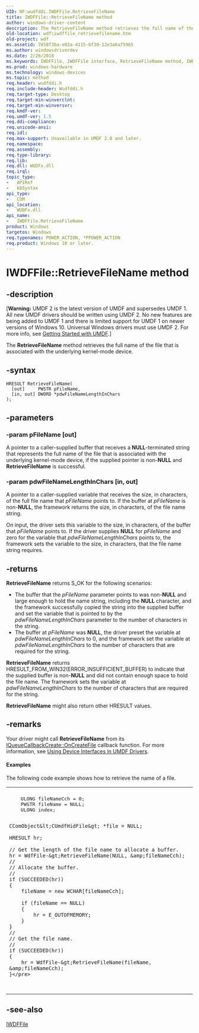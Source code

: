 ```yaml
---
UID: NF:wudfddi.IWDFFile.RetrieveFileName
title: IWDFFile::RetrieveFileName method
author: windows-driver-content
description: The RetrieveFileName method retrieves the full name of the file that is associated with the underlying kernel-mode device.
old-location: wdf\iwdffile_retrievefilename.htm
old-project: wdf
ms.assetid: 7858f3ba-e02a-4115-bf30-12e3a6a75965
ms.author: windowsdriverdev
ms.date: 2/26/2018
ms.keywords: IWDFFile, IWDFFile interface, RetrieveFileName method, IWDFFile::RetrieveFileName, RetrieveFileName method, RetrieveFileName method, IWDFFile interface, RetrieveFileName,IWDFFile.RetrieveFileName, UMDFFileObjectRef_6c460bef-f774-4f9c-9e56-3c57ad023ae8.xml, umdf.iwdffile_retrievefilename, wdf.iwdffile_retrievefilename, wudfddi/IWDFFile::RetrieveFileName
ms.prod: windows-hardware
ms.technology: windows-devices
ms.topic: method
req.header: wudfddi.h
req.include-header: Wudfddi.h
req.target-type: Desktop
req.target-min-winverclnt: 
req.target-min-winversvr: 
req.kmdf-ver: 
req.umdf-ver: 1.5
req.ddi-compliance: 
req.unicode-ansi: 
req.idl: 
req.max-support: Unavailable in UMDF 2.0 and later.
req.namespace: 
req.assembly: 
req.type-library: 
req.lib: 
req.dll: WUDFx.dll
req.irql: 
topic_type:
-	APIRef
-	kbSyntax
api_type:
-	COM
api_location:
-	WUDFx.dll
api_name:
-	IWDFFile.RetrieveFileName
product: Windows
targetos: Windows
req.typenames: POWER_ACTION, *PPOWER_ACTION
req.product: Windows 10 or later.
---
```


# IWDFFile::RetrieveFileName method


## -description


<p class="CCE_Message">[<b>Warning:</b> UMDF 2 is the latest version of UMDF and supersedes UMDF 1.  All new UMDF drivers should be written using UMDF 2.  No new features are being added to UMDF 1 and there is limited support for UMDF 1 on newer versions of Windows 10.  Universal Windows drivers must use UMDF 2.  For more info, see <a href="https://docs.microsoft.com/en-us/windows-hardware/drivers/wdf/getting-started-with-umdf-version-2">Getting Started with UMDF</a>.]

The <b>RetrieveFileName</b> method retrieves the full name of the file that is associated with the underlying kernel-mode device.


## -syntax


````
HRESULT RetrieveFileName(
  [out]     PWSTR pFileName,
  [in, out] DWORD *pdwFileNameLengthInChars
);
````


## -parameters




### -param pFileName [out]

A pointer to a caller-supplied buffer that receives a <b>NULL</b>-terminated string that represents the full name of the file that is associated with the underlying kernel-mode device, if the supplied pointer is non-<b>NULL</b> and <b>RetrieveFileName</b> is successful. 


### -param pdwFileNameLengthInChars [in, out]

A pointer to a caller-supplied variable that receives the size, in characters, of the full file name that <i>pFileName</i> points to. If the buffer at <i>pFileName</i> is non-<b>NULL</b>, the framework returns the size, in characters, of the file name string.

On input, the driver sets this variable to the size, in characters, of the buffer that <i>pFileName</i> points to. If the driver supplies <b>NULL</b> for <i>pFileName</i> and zero for the variable that <i>pdwFileNameLengthInChars</i> points to, the framework sets the variable to the size, in characters, that the file name string requires.


## -returns



<b>RetrieveFileName</b> returns S_OK for the following scenarios:


<ul>
<li>
The buffer that the <i>pFileName</i> parameter points to was non-<b>NULL</b> and large enough to hold the name string, including the <b>NULL</b> character, and the framework successfully copied the string into the supplied buffer and set the variable that is pointed to by the <i>pdwFileNameLengthInChars</i> parameter to the number of characters in the string.

</li>
<li>
The buffer at <i>pFileName</i> was <b>NULL</b>, the driver preset the variable at <i>pdwFileNameLengthInChars</i> to 0, and the framework set the variable at <i>pdwFileNameLengthInChars</i> to the number of characters that are required for the string. 


</li>
</ul><b>RetrieveFileName</b> returns HRESULT_FROM_WIN32(ERROR_INSUFFICIENT_BUFFER) to indicate that the supplied buffer is non-<b>NULL</b> and did not contain enough space to hold the file name. The framework sets the variable at <i>pdwFileNameLengthInChars</i> to the number of characters that are required for the string.



<b>RetrieveFileName</b> might also return other HRESULT values.




## -remarks



Your driver might call <b>RetrieveFileName</b> from its <a href="https://msdn.microsoft.com/library/windows/hardware/ff556841">IQueueCallbackCreate::OnCreateFile</a> callback function.  For more information, see <a href="https://docs.microsoft.com/en-us/windows-hardware/drivers/wdf/using-device-interfaces-in-umdf-drivers">Using Device Interfaces in UMDF Drivers</a>.


#### Examples

The following code example shows how to retrieve the name of a file.

<div class="code"><span codelanguage=""><table>
<tr>
<th></th>
</tr>
<tr>
<td>
<pre>    ULONG fileNameCch = 0;
    PWSTR fileName = NULL;
    ULONG index;

    CComObject&lt;CUmdfHidFile&gt; *file = NULL;

    HRESULT hr;

    // Get the length of the file name to allocate a buffer.
    hr = WdfFile-&gt;RetrieveFileName(NULL, &amp;fileNameCch);
    //
    // Allocate the buffer.
    //
    if (SUCCEEDED(hr))
    {
        fileName = new WCHAR[fileNameCch];

        if (fileName == NULL)
        {
            hr = E_OUTOFMEMORY;
        }
    }
    //
    // Get the file name.
    //
    if (SUCCEEDED(hr))
    {
        hr = WdfFile-&gt;RetrieveFileName(fileName, &amp;fileNameCch);
    }</pre>
</td>
</tr>
</table></span></div>



## -see-also

<a href="..\wudfddi\nn-wudfddi-iwdffile.md">IWDFFile</a>



 

 


